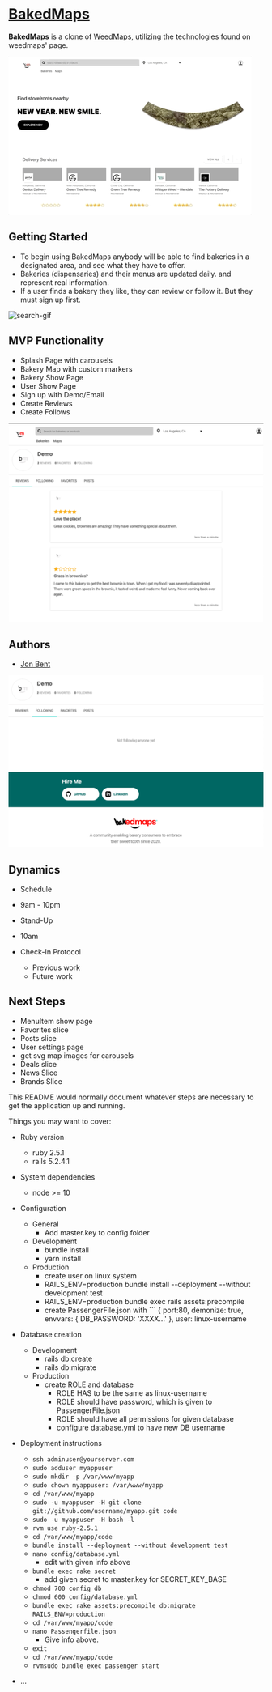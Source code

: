 # [BakedMaps](http://www.baked-maps.com)

**BakedMaps** is a clone of [WeedMaps](http://www.weedmaps.com), utilizing the technologies found on weedmaps' page.

![page-gif](/bakedmaps-home-gif.gif)

## Getting Started
- To begin using BakedMaps anybody will be able to find bakeries in a designated area, and see what they have to offer.
- Bakeries (dispensaries) and their menus are updated daily. and represent real information.
- If a user finds a bakery they like, they can review or follow it. But they must sign up first.

![search-gif](/searchbar-gif.gif)

## MVP Functionality
* Splash Page with carousels
* Bakery Map with custom markers
* Bakery Show Page
* User Show Page
* Sign up with Demo/Email
* Create Reviews
* Create Follows

![user-show-page](/usershowpage.png)

## Authors
- [Jon Bent](https://github.com/jonbent)

![favorites-show-page](/favoritesshow.png)

## Dynamics
* Schedule
 * 9am - 10pm
* Stand-Up
 * 10am

* Check-In Protocol
  * Previous work
  * Future work
  
## Next Steps

- MenuItem show page
- Favorites slice
- Posts slice
- User settings page
- get svg map images for carousels
- Deals slice
- News Slice
- Brands Slice

This README would normally document whatever steps are necessary to get the
application up and running.

Things you may want to cover:

* Ruby version
  * ruby 2.5.1
  * rails 5.2.4.1
* System dependencies
  * node >= 10
* Configuration
  * General
    * Add master.key to config folder
  * Development
    * bundle install
    * yarn install
  * Production
    * create user on linux system
    * RAILS_ENV=production bundle install --deployment --without development test
    * RAILS_ENV=production bundle exec rails assets:precompile
    * create PassengerFile.json with ```
        {
          port:80, 
          demonize: true, 
          envvars: {
            DB_PASSWORD: 'XXXX...'
          },
          user: linux-username
* Database creation
  * Development
    * rails db:create
    * rails db:migrate
  * Production
    * create ROLE and database
       * ROLE HAS to be the same as linux-username
       * ROLE should have password, which is given to PassengerFile.json
       * ROLE should have all permissions for given database
       * configure database.yml to have new DB username

* Deployment instructions
  * `ssh adminuser@yourserver.com`
  * `sudo adduser myappuser`
  * `sudo mkdir -p /var/www/myapp`
  * `sudo chown myappuser: /var/www/myapp`
  * `cd /var/www/myapp`
  * `sudo -u myappuser -H git clone git://github.com/username/myapp.git code`
  * `sudo -u myappuser -H bash -l`
  * `rvm use ruby-2.5.1`
  * `cd /var/www/myapp/code`
  * `bundle install --deployment --without development test`
  * `nano config/database.yml`
    * edit with given info above
  * `bundle exec rake secret`
    * add given secret to master.key for SECRET_KEY_BASE
  * `chmod 700 config db`
  * `chmod 600 config/database.yml`
  * `bundle exec rake assets:precompile db:migrate RAILS_ENV=production`
  * `cd /var/www/myapp/code`
  * `nano Passengerfile.json`
    * Give info above.
  * `exit`
  * `cd /var/www/myapp/code`
  * `rvmsudo bundle exec passenger start`
* ...
